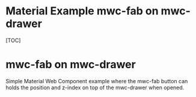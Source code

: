 Material Example mwc-fab on mwc-drawer
======================================
[TOC]

# mwc-fab on mwc-drawer
Simple Material Web Component example where the mwc-fab button can holds the position and z-index on top of the mwc-drawer when opened. 
